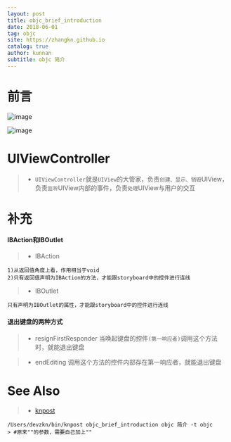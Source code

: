 ```yaml
---
layout: post
title: objc_brief_introduction
date: 2018-06-01
tag: objc
site: https://zhangkn.github.io
catalog: true
author: kunnan
subtitle: objc 简介
---
```



# 前言

![image](https://wx1.sinaimg.cn/large/af39b376gy1frvo5u4ldgj20yc0iwjz4.jpg)

![image](https://wx1.sinaimg.cn/large/af39b376gy1frvo2i2ar6j20g10bujtu.jpg)


# UIViewController

>* `UIViewController`就是`UIView`的大管家，负责`创建、显示、销毁`UIView，负责`监听`UIView内部的事件，负责`处理`UIView与用户的交互

# 补充

#### IBAction和IBOutlet



>* IBAction

```
1)从返回值角度上看，作用相当于void
2)只有返回值声明为IBAction的方法，才能跟storyboard中的控件进行连线
```

>* IBOutlet
```
只有声明为IBOutlet的属性，才能跟storyboard中的控件进行连线
```


#### 退出键盘的两种方式

>* resignFirstResponder
当唤起键盘的控件`(第一响应者)`调用这个方法时，就能退出键盘

>* endEditing
调用这个方法的控件内部存在第一响应者，就能退出键盘

# See Also 

>* [knpost](https://github.com/zhangkn/KNBin/blob/master/knpost) 
>
```
/Users/devzkn/bin/knpost objc_brief_introduction objc 简介 -t objc
> #原来""的参数，需要自己加上""
```

